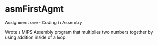 # asmFirstAgmt
Assignment one - Coding in Assembly

Wrote a MIPS Assembly program that multiplies two numbers together by using addition inside of a loop. 
